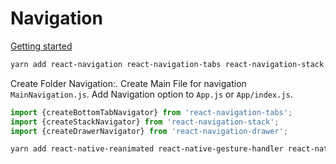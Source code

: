 # Navigation

[Getting started](https://reactnavigation.org/docs/4.x/getting-started/)

```bash
yarn add react-navigation react-navigation-tabs react-navigation-stack react-navigation-drawer
```

Create Folder Navigation:.
Create Main File for navigation `MainNavigation.js`.
Add Navigation option to `App.js` or `App/index.js`.

```javascript
import {createBottomTabNavigator} from 'react-navigation-tabs';
import {createStackNavigator} from 'react-navigation-stack';
import {createDrawerNavigator} from 'react-navigation-drawer';
```

```bash
yarn add react-native-reanimated react-native-gesture-handler react-native-screens react-native-safe-area-context @react-native-community/masked-view
```
